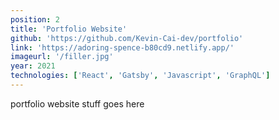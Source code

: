 ```yaml
---
position: 2
title: 'Portfolio Website'
github: 'https://github.com/Kevin-Cai-dev/portfolio'
link: 'https://adoring-spence-b80cd9.netlify.app/'
imageurl: '/filler.jpg'
year: 2021
technologies: ['React', 'Gatsby', 'Javascript', 'GraphQL']
---
```


portfolio website stuff goes here
